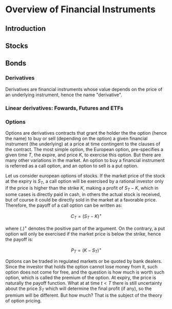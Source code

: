 # Overview of Financial Instruments

## Introduction

## Stocks

## Bonds

### Derivatives

Derivatives are financial instruments whose value depends on the price of an underlying instrument, hence the name "derivative".

### Linear derivatives: Fowards, Futures and ETFs

### Options

Options are derivatives contracts that grant the holder the  the option (hence the name) to buy or sell (depending on the option) a given financial instrument (the underlying) at a price at time contingent to the clauses of the contract. The most simple option, the European option, pre-specifies a given time $T$, the expire, and price $K$, to exercise this option. But there are many other variations in the market. An option to buy a financial instrument is referred as a call option, and an option to sell is a put option. 

Let us consider european options of stocks. If the market price of the stock at the expiry is $S_T$, a call option will be exercised by a rational investor only if the price is higher than the strike $K$, making a profit of $S_T-K$, which in some cases is directly paid in cash, in others the actual stock is received, but of course it could be directly sold in the market at a favorable price. Therefore, the payoff of a call option can be written as:

$$C_T = (S_T-K)^+$$

where $(.)^+$ denotes the positive part of the argument. On the contrary, a put option will only be exercised if the market price is below the strike, hence the payoff is:

$$P_T = (K-S_T)^+$$

Options can be traded in regulated markets or be quoted by bank dealers. Since the investor that holds the option cannot lose money from it, such option does not come for free, and the question is how much is worth such option, which is called the premium of the option. At expiry, the price is naturally the payoff function. What at at time $t < T$ there is still  uncertainty about the price $S_T$ which will determine the final profit (if any), so the premium will be different. But how much? That is the subject of the theory of option pricing.
